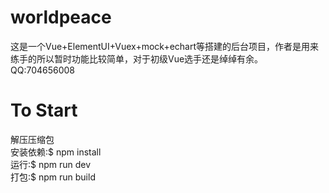 # worldpeace  
这是一个Vue+ElementUI+Vuex+mock+echart等搭建的后台项目，作者是用来练手的所以暂时功能比较简单，对于初级Vue选手还是绰绰有余。  
QQ:704656008

# To Start  
解压压缩包   
安装依赖:$ npm install  
运行:$ npm run dev  
打包:$ npm run build  


